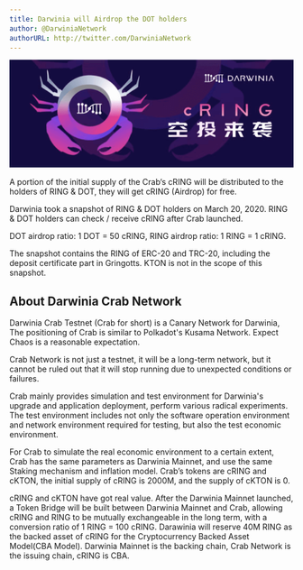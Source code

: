 ```yaml
---
title: Darwinia will Airdrop the DOT holders
author: @DarwiniaNetwork
authorURL: http://twitter.com/DarwiniaNetwork
---
```


![](assets/2020-03-23-crab-airdrop-snapshot-1.png)

A portion of the initial supply of the Crab‘s cRING will be distributed to the holders of RING & DOT, they will get cRING (Airdrop) for free.

Darwinia took a snapshot of RING & DOT holders on March 20, 2020. RING & DOT holders can check / receive cRING after Crab launched.

<!--truncate-->

DOT airdrop ratio: 1 DOT = 50 cRING, RING airdrop ratio: 1 RING = 1 cRING.

The snapshot contains the RING of ERC-20 and TRC-20, including the deposit certificate part in Gringotts. KTON is not in the scope of this snapshot.

## About Darwinia Crab Network

Darwinia Crab Testnet (Crab for short) is a Canary Network for Darwinia, The positioning of Crab is similar to Polkadot's Kusama Network. Expect Chaos is a reasonable expectation.

Crab Network is not just a testnet, it will be a long-term network, but it cannot be ruled out that it will stop running due to unexpected conditions or failures.

Crab mainly provides simulation and test environment for Darwinia's upgrade and application deployment, perform various radical experiments. The test environment includes not only the software operation environment and network environment required for testing, but also the test economic environment.

For Crab to simulate the real economic environment to a certain extent, Crab has the same parameters as Darwinia Mainnet, and use the same Staking mechanism and inflation model. Crab’s tokens are cRING and cKTON, the initial supply of cRING is 2000M, and the supply of cKTON is 0.

cRING and cKTON have got real value. After the Darwinia Mainnet launched, a Token Bridge will be built between Darwinia Mainnet and Crab, allowing cRING and RING to be mutually exchangeable in the long term, with a conversion ratio of 1 RING = 100 cRING. Darawinia will reserve 40M RING as the backed asset of cRING for the Cryptocurrency Backed Asset Model(CBA Model). Darwinia Mainnet is the backing chain, Crab Network is the issuing chain, cRING is CBA.